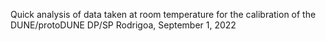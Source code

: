 Quick analysis of data taken at room temperature for the calibration of the DUNE/protoDUNE DP/SP
Rodrigoa, September 1, 2022